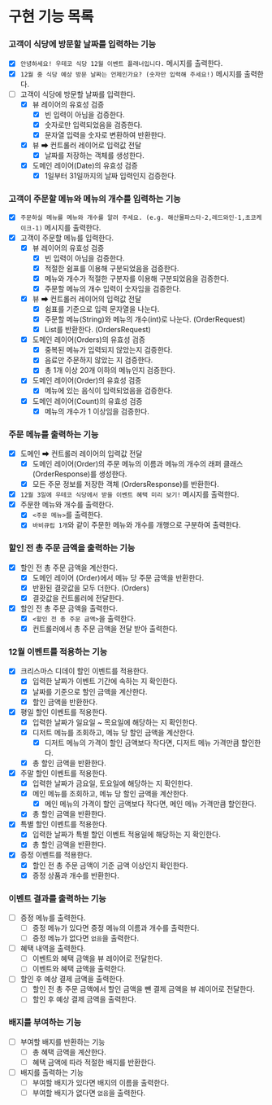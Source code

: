 # 구현 기능 목록

### 고객이 식당에 방문할 날짜를 입력하는 기능

- [x] `안녕하세요! 우테코 식당 12월 이벤트 플래너입니다.` 메시지를 출력한다.
- [x] `12월 중 식당 예상 방문 날짜는 언제인가요? (숫자만 입력해 주세요!)` 메시지를 출력한다.
- [ ] 고객이 식당에 방문할 날짜를 입력한다.
    - [x] 뷰 레이어의 유효성 검증
        - [x] 빈 입력이 아님을 검증한다.
        - [x] 숫자로만 입력되었음을 검증한다.
        - [x] 문자열 입력을 숫자로 변환하여 반환한다.
    - [x] 뷰 ➡ 컨트롤러 레이어로 입력값 전달
        - [x] 날짜를 저장하는 객체를 생성한다.
    - [x] 도메인 레이어(Date)의 유효성 검증
        - [x] 1일부터 31일까지의 날짜 입력인지 검증한다.

### 고객이 주문할 메뉴와 메뉴의 개수를 입력하는 기능

- [x] `주문하실 메뉴를 메뉴와 개수를 알려 주세요. (e.g. 해산물파스타-2,레드와인-1,초코케이크-1)` 메시지를 출력한다.
- [x] 고객이 주문할 메뉴를 입력한다.
    - [x] 뷰 레이어의 유효성 검증
        - [x] 빈 입력이 아님을 검증한다.
        - [x] 적절한 쉼표를 이용해 구분되었음을 검증한다.
        - [x] 메뉴와 개수가 적절한 구분자를 이용해 구분되었음을 검증한다.
        - [x] 주문할 메뉴의 개수 입력이 숫자임을 검증한다.
    - [x] 뷰 ➡ 컨트롤러 레이어의 입력값 전달
        - [x] 쉼표를 기준으로 입력 문자열을 나눈다.
        - [x] 주문할 메뉴(String)와 메뉴의 개수(int)로 나눈다. (OrderRequest)
        - [x] List<OrderRequest>를 반환한다. (OrdersRequest)
    - [x] 도메인 레이어(Orders)의 유효성 검증
        - [x] 중복된 메뉴가 입력되지 않았는지 검증한다.
        - [x] 음료만 주문하지 않았는 지 검증한다.
        - [x] 총 1개 이상 20개 이하의 메뉴인지 검증한다.
    - [x] 도메인 레이어(Order)의 유효성 검증
        - [x] 메뉴에 있는 음식이 입력되었음을 검증한다.
    - [x] 도메인 레이어(Count)의 유효성 검증
        - [x] 메뉴의 개수가 1 이상임을 검증한다.

### 주문 메뉴를 출력하는 기능

- [x] 도메인 ➡ 컨트롤러 레이어의 입력값 전달
    - [x] 도메인 레이어(Order)의 주문 메뉴의 이름과 메뉴의 개수의 래퍼 클래스 (OrderResponse)를 생성한다.
    - [x] 모든 주문 정보를 저장한 객체 (OrdersResponse)를 반환한다.
- [x] `12월 3일에 우테코 식당에서 받을 이벤트 혜택 미리 보기!` 메시지를 출력한다.
- [x] 주문한 메뉴와 개수를 출력한다.
    - [x] `<주문 메뉴>`를 출력한다.
    - [x] `바비큐립 1개`와 같이 주문한 메뉴와 개수를 개행으로 구분하여 출력한다.

### 할인 전 총 주문 금액을 출력하는 기능

- [x] 할인 전 총 주문 금액을 계산한다.
    - [x] 도메인 레이어 (Order)에서 메뉴 당 주문 금액을 반환한다.
    - [x] 반환된 결괏값을 모두 더한다. (Orders)
    - [x] 결괏값을 컨트롤러에 전달한다.
- [x] 할인 전 총 주문 금액을 출력한다.
    - [x] `<할인 전 총 주문 금액>`을 출력한다.
    - [x] 컨트롤러에서 총 주문 금액을 전달 받아 출력한다.

### 12월 이벤트를 적용하는 기능

- [x] 크리스마스 디데이 할인 이벤트를 적용한다.
    - [x] 입력한 날짜가 이벤트 기간에 속하는 지 확인한다.
    - [x] 날짜를 기준으로 할인 금액을 계산한다.
    - [x] 할인 금액을 반환한다.
- [x] 평일 할인 이벤트를 적용한다.
    - [x] 입력한 날짜가 일요일 ~ 목요일에 해당하는 지 확인한다.
    - [x] 디저트 메뉴를 조회하고, 메뉴 당 할인 금액을 계산한다.
        - [x] 디저트 메뉴의 가격이 할인 금액보다 작다면, 디저트 메뉴 가격만큼 할인한다.
    - [x] 총 할인 금액을 반환한다.
- [x] 주말 할인 이벤트를 적용한다.
    - [x] 입력한 날짜가 금요일, 토요일에 해당하는 지 확인한다.
    - [x] 메인 메뉴를 조회하고, 메뉴 당 할인 금액을 계산한다.
        - [x] 메인 메뉴의 가격이 할인 금액보다 작다면, 메인 메뉴 가격만큼 할인한다.
    - [x] 총 할인 금액을 반환한다.
- [x] 특별 할인 이벤트를 적용한다.
    - [x] 입력한 날짜가 특별 할인 이벤트 적용일에 해당하는 지 확인한다.
    - [x] 총 할인 금액을 반환한다.
- [x] 증정 이벤트를 적용한다.
    - [x] 할인 전 총 주문 금액이 기준 금액 이상인지 확인한다.
    - [x] 증정 상품과 개수를 반환한다.

### 이벤트 결과를 출력하는 기능

- [ ] 증정 메뉴를 출력한다.
    - [ ] 증정 메뉴가 있다면 증정 메뉴의 이름과 개수를 출력한다.
    - [ ] 증정 메뉴가 없다면 `없음`을 출력한다.
- [ ] 혜택 내역을 출력한다.
    - [ ] 이벤트와 혜택 금액을 뷰 레이어로 전달한다.
    - [ ] 이벤트와 혜택 금액을 출력한다.
- [ ] 할인 후 예상 결제 금액을 출력한다.
    - [ ] 할인 전 총 주문 금액에서 할인 금액을 뺀 결제 금액을 뷰 레이어로 전달한다.
    - [ ] 할인 후 예상 결제 금액을 출력한다.

### 배지를 부여하는 기능

- [ ] 부여할 배지를 반환하는 기능
    - [ ] 총 혜택 금액을 계산한다.
    - [ ] 혜택 금액에 따라 적절한 배지를 반환한다.
- [ ] 배지를 출력하는 기능
    - [ ] 부여할 배지가 있다면 배지의 이름을 출력한다.
    - [ ] 부여할 배지가 없다면 `없음`을 출력한다.
